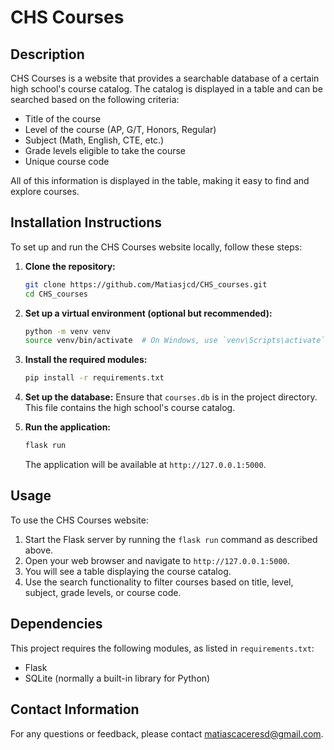# CHS Courses

## Description
CHS Courses is a website that provides a searchable database of a certain high school's course catalog. The catalog is displayed in a table and can be searched based on the following criteria:
- Title of the course
- Level of the course (AP, G/T, Honors, Regular)
- Subject (Math, English, CTE, etc.)
- Grade levels eligible to take the course
- Unique course code

All of this information is displayed in the table, making it easy to find and explore courses.

## Installation Instructions

To set up and run the CHS Courses website locally, follow these steps:

1. **Clone the repository:**
    ```bash
    git clone https://github.com/Matiasjcd/CHS_courses.git
    cd CHS_courses
    ```

2. **Set up a virtual environment (optional but recommended):**
    ```bash
    python -m venv venv
    source venv/bin/activate  # On Windows, use `venv\Scripts\activate`
    ```

3. **Install the required modules:**
    ```bash
    pip install -r requirements.txt
    ```

4. **Set up the database:**
    Ensure that `courses.db` is in the project directory. This file contains the high school's course catalog.

5. **Run the application:**
    ```bash
    flask run
    ```
    The application will be available at `http://127.0.0.1:5000`.

## Usage

To use the CHS Courses website:

1. Start the Flask server by running the `flask run` command as described above.
2. Open your web browser and navigate to `http://127.0.0.1:5000`.
3. You will see a table displaying the course catalog.
4. Use the search functionality to filter courses based on title, level, subject, grade levels, or course code.

## Dependencies

This project requires the following modules, as listed in `requirements.txt`:
- Flask
- SQLite (normally a built-in library for Python)

## Contact Information

For any questions or feedback, please contact matiascaceresd@gmail.com.
